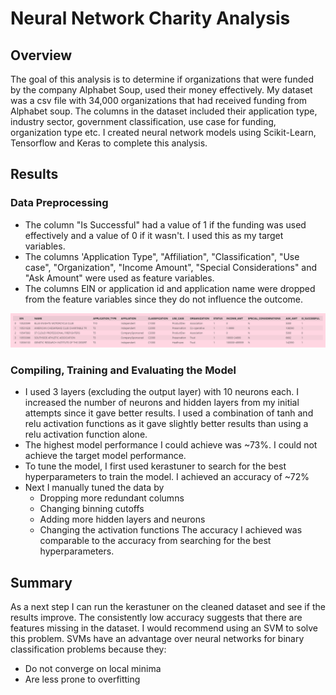 # Neural Network Charity Analysis

## Overview
The goal of this analysis is to determine if organizations that were funded by the company Alphabet Soup, used their money effectively. My dataset was a csv file with 34,000 organizations that had received funding from Alphabet soup. The columns in the dataset included their application type, industry sector, government classification, use case for funding, organization type etc. I created neural network models using Scikit-Learn, Tensorflow and Keras to complete this analysis.

## Results
### Data Preprocessing
 - The column "Is Successful" had a value of 1 if the funding was used effectively and a value of 0 if it wasn't. I used this as my target variables.
 - The columns 'Application Type", "Affiliation", "Classification", "Use case", "Organization", "Income Amount", "Special Considerations" and "Ask Amount" were used as feature variables.
 - The columns EIN or application id and application name were dropped from the feature variables since they do not influence the outcome.
<img src ="https://github.com/Kee2u/Neural_Network_Charity_Analysis/blob/main/Pictures/DF.PNG?raw=true">

### Compiling, Training and Evaluating the Model
 - I used 3 layers (excluding the output layer) with 10 neurons each. I increased the number of neurons and hidden layers from my initial attempts since it gave better results. I used a combination of tanh and relu activation functions as it gave slightly better results than using a relu activation function alone.
 - The highest model performance I could achieve was ~73%. I could not achieve the target model performance.
 - To tune the model, I first used kerastuner to search for the best hyperparameters to train the model. I achieved an accuracy of ~72%
 - Next I manually tuned the data by 
    - Dropping more redundant columns
    - Changing binning cutoffs
    - Adding more hidden layers and neurons
    - Changing the activation functions
 The accuracy I achieved was comparable to the accuracy from searching for the best hyperparameters.
 
 ## Summary
 As a next step I can run the kerastuner on the cleaned dataset and see if the results improve. The consistently low accuracy suggests that there are features missing in the dataset. I would recommend using an SVM to solve this problem. SVMs have an advantage over neural networks for binary classification problems because they:
 - Do not converge on local minima
 - Are less prone to overfitting 
